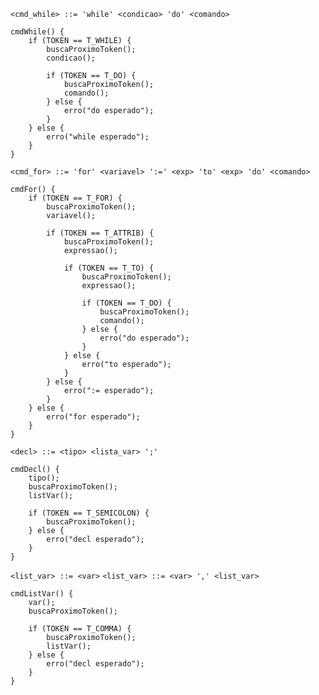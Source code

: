 `<cmd_while> ::= 'while' <condicao> 'do' <comando>`

```
cmdWhile() {
	if (TOKEN == T_WHILE) {
		buscaProximoToken();
		condicao();
		
		if (TOKEN == T_DO) {
			buscaProximoToken();
			comando();
		} else {
			erro("do esperado");
		}
	} else {
		erro("while esperado");
	}
}
```

`<cmd_for> ::= 'for' <variavel> ':=' <exp> 'to' <exp> 'do' <comando>`

```
cmdFor() {
	if (TOKEN == T_FOR) {
		buscaProximoToken();
		variavel();
		
		if (TOKEN == T_ATTRIB) {
			buscaProximoToken();
			expressao();
			
			if (TOKEN == T_TO) {
				buscaProximoToken();
				expressao();
				
				if (TOKEN == T_DO) {
					buscaProximoToken();
					comando();
				} else {
					erro("do esperado");
				}
			} else {
				erro("to esperado");
			}
		} else {
			erro(":= esperado");
		}
	} else {
		erro("for esperado");
	}
}
```

`<decl> ::= <tipo> <lista_var> ';'`

```
cmdDecl() {
	tipo();
	buscaProximoToken();
	listVar();

	if (TOKEN == T_SEMICOLON) {
		buscaProximoToken();
	} else {
		erro("decl esperado");
	}
}
```

`<list_var> ::= <var>`
`<list_var> ::= <var> ',' <list_var>`

```
cmdListVar() {
	var();
	buscaProximoToken();

	if (TOKEN == T_COMMA) {
		buscaProximoToken();
		listVar();
	} else {
		erro("decl esperado");
	}
}
```